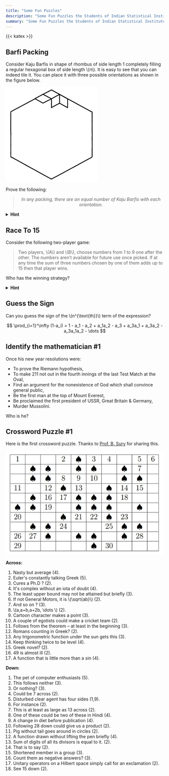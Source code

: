 ```yaml
---
title: "Some Fun Puzzles"
description: "Some Fun Puzzles the Students of Indian Statistical Institute, Bangalore."
summary: "Some Fun Puzzles the Students of Indian Statistical Institute, Bangalore."
---
```


{{< katex >}}

## Barfi Packing

Consider Kaju Barfis in shape of rhombus of side length 1 completely filling a regular hexagonal box of side length \\(n\\). It is easy to see that you can indeed tile it. You can place it with three possible orientations as shown in the figure below.

![Barfi](barfi.webp?=1x)

Prove the following:

> $$ \textit{In any packing, there are an equal number of Kaju Barfis with each orientation.} $$

<details>
  <summary><b>Hint</b></summary>
    Have you seen the logo of <a href="https://artofproblemsolving.com">AoPS</a>?
</details>

## Race To 15

Consider the following two-player game:

> Two players, \\(A\\) and \\(B\\), choose numbers from 1 to 9 one after the other. The numbers aren’t available for future use once picked. If at any time the sum of three numbers chosen by one of them adds up to 15 then that player wins.

Who has the winning strategy?

<details>
  <summary><b>Hint</b></summary>
    Form a bijection with <emph>Tic-Tac-Toe</emph>.
</details>

## Guess the Sign

Can you guess the sign of the \\(n^{\text{th}}\\) term of the expression?

$$
\prod_{i=1}^\infty (1-a_i) = 1 - a_1 - a_2 + a_1a_2 - a_3 + a_3a_1 + a_3a_2 - a_3a_1a_2 - \dots
$$

## Identify the mathematician #1

Once his new year resolutions were:

- To prove the Riemann hypothesis,
- To make 211 not out in the fourth innings of the last Test Match at the Oval,
- Find an argument for the nonexistence of God which shall convince general public,
- Be the first man at the top of Mount Everest,
- Be proclaimed the first president of USSR, Great Britain & Germany,
- Murder Mussolini.

Who is he?

## Crossword Puzzle #1

Here is the first crossword puzzle. Thanks to [Prof. B. Sury](https://www.isibang.ac.in/~sury/) for sharing this.

![xWord](crossword01.webp)

**Across:**

1. Nasty but average (4).
2. Euler's constantly talking Greek (5).
3. Cures a Ph.D ? (2).
4. It's complex without an iota of doubt (4).
5. The least upper bound may not be attained but briefly (3).
6. If not General Motors, it is \\(\sqrt{ab}\\) (2).
7. And so on ? (3).
8. \\(a,a+b,a+2b, \dots \\) (2).
9. Cartoon character makes a point (3).
10. A couple of egotists could make a cricket team (2).
11. Follows from the theorem – at least in the beginning (3).
12. Romans counting in Greek? (2).
13. Any trigonometric function under the sun gets this (3).
14. Keep thinking twice to be level (4).
15. Greek novel? (2).
16. 49 is almost ill (2).
17. A function that is little more than a sin (4).

**Down:**

1. The pet of computer enthusiasts (5).
2. This follows neither (3).
3. Or nothing? (3).
4. Could be 7 across (2).
5. Disturbed clear agent has four sides (1,9).
6. For instance (2).
7. This is at least as large as 13 across (2).
8. One of these could be two of these in Hindi (4).
9. A change in diet before publication (4).
10. Following 28 down could give us a product (2).
11. Pig without tail goes around in circles (2).
12. A function drawn without lifting the pen briefly (4).
13. Sum of digits of all its divisors is equal to it. (2).
14. That is to say (2).
15. Shortened member in a group (3).
16. Count them as negative answers? (3).
17. Unitary operators on a Hilbert space simply call for an exclamation (2).
18. See 15 down (2).
